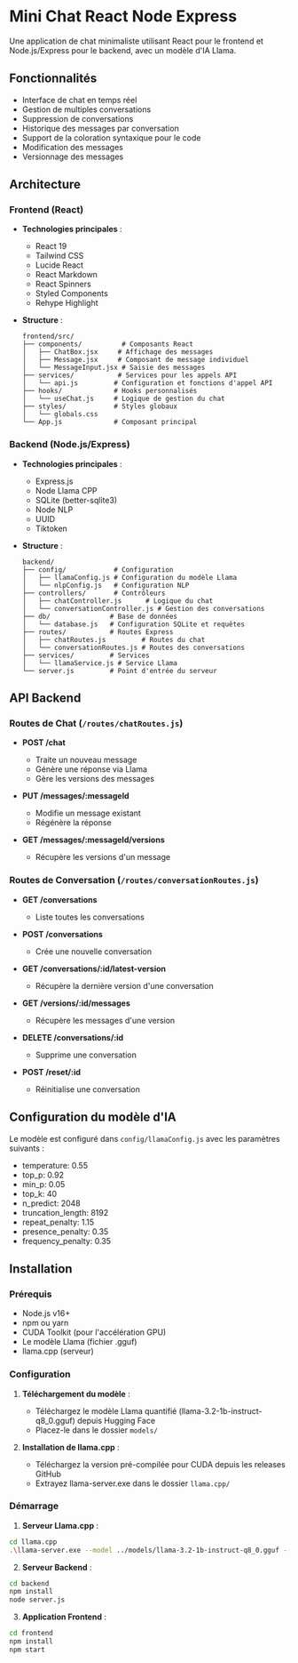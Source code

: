 # Mini Chat React Node Express

Une application de chat minimaliste utilisant React pour le frontend et Node.js/Express pour le backend, avec un modèle d'IA Llama.

## Fonctionnalités

-   Interface de chat en temps réel
-   Gestion de multiples conversations
-   Suppression de conversations
-   Historique des messages par conversation
-   Support de la coloration syntaxique pour le code
-   Modification des messages
-   Versionnage des messages

## Architecture

### Frontend (React)

-   **Technologies principales** :

    -   React 19
    -   Tailwind CSS
    -   Lucide React
    -   React Markdown
    -   React Spinners
    -   Styled Components
    -   Rehype Highlight

-   **Structure** :
    ```
    frontend/src/
    ├── components/          # Composants React
    │   ├── ChatBox.jsx     # Affichage des messages
    │   ├── Message.jsx     # Composant de message individuel
    │   └── MessageInput.jsx # Saisie des messages
    ├── services/           # Services pour les appels API
    │   └── api.js         # Configuration et fonctions d'appel API
    ├── hooks/             # Hooks personnalisés
    │   └── useChat.js     # Logique de gestion du chat
    ├── styles/            # Styles globaux
    │   └── globals.css
    └── App.js             # Composant principal
    ```

### Backend (Node.js/Express)

-   **Technologies principales** :

    -   Express.js
    -   Node Llama CPP
    -   SQLite (better-sqlite3)
    -   Node NLP
    -   UUID
    -   Tiktoken

-   **Structure** :
    ```
    backend/
    ├── config/            # Configuration
    │   ├── llamaConfig.js # Configuration du modèle Llama
    │   └── nlpConfig.js   # Configuration NLP
    ├── controllers/       # Contrôleurs
    │   ├── chatController.js      # Logique du chat
    │   └── conversationController.js # Gestion des conversations
    ├── db/               # Base de données
    │   └── database.js   # Configuration SQLite et requêtes
    ├── routes/           # Routes Express
    │   ├── chatRoutes.js         # Routes du chat
    │   └── conversationRoutes.js # Routes des conversations
    ├── services/         # Services
    │   └── llamaService.js # Service Llama
    └── server.js         # Point d'entrée du serveur
    ```

## API Backend

### Routes de Chat (`/routes/chatRoutes.js`)

-   **POST /chat**

    -   Traite un nouveau message
    -   Génère une réponse via Llama
    -   Gère les versions des messages

-   **PUT /messages/:messageId**

    -   Modifie un message existant
    -   Régénère la réponse

-   **GET /messages/:messageId/versions**
    -   Récupère les versions d'un message

### Routes de Conversation (`/routes/conversationRoutes.js`)

-   **GET /conversations**

    -   Liste toutes les conversations

-   **POST /conversations**

    -   Crée une nouvelle conversation

-   **GET /conversations/:id/latest-version**

    -   Récupère la dernière version d'une conversation

-   **GET /versions/:id/messages**

    -   Récupère les messages d'une version

-   **DELETE /conversations/:id**

    -   Supprime une conversation

-   **POST /reset/:id**
    -   Réinitialise une conversation

## Configuration du modèle d'IA

Le modèle est configuré dans `config/llamaConfig.js` avec les paramètres suivants :

-   temperature: 0.55
-   top_p: 0.92
-   min_p: 0.05
-   top_k: 40
-   n_predict: 2048
-   truncation_length: 8192
-   repeat_penalty: 1.15
-   presence_penalty: 0.35
-   frequency_penalty: 0.35

## Installation

### Prérequis

-   Node.js v16+
-   npm ou yarn
-   CUDA Toolkit (pour l'accélération GPU)
-   Le modèle Llama (fichier .gguf)
-   llama.cpp (serveur)

### Configuration

1. **Téléchargement du modèle** :

    - Téléchargez le modèle Llama quantifié (llama-3.2-1b-instruct-q8_0.gguf) depuis Hugging Face
    - Placez-le dans le dossier `models/`

2. **Installation de llama.cpp** :
    - Téléchargez la version pré-compilée pour CUDA depuis les releases GitHub
    - Extrayez llama-server.exe dans le dossier `llama.cpp/`

### Démarrage

1. **Serveur Llama.cpp** :

```bash
cd llama.cpp
.\llama-server.exe --model ../models/llama-3.2-1b-instruct-q8_0.gguf --ctx-size 8076 --n-gpu-layers 35 --port 8080
```

2. **Serveur Backend** :

```bash
cd backend
npm install
node server.js
```

3. **Application Frontend** :

```bash
cd frontend
npm install
npm start
```
